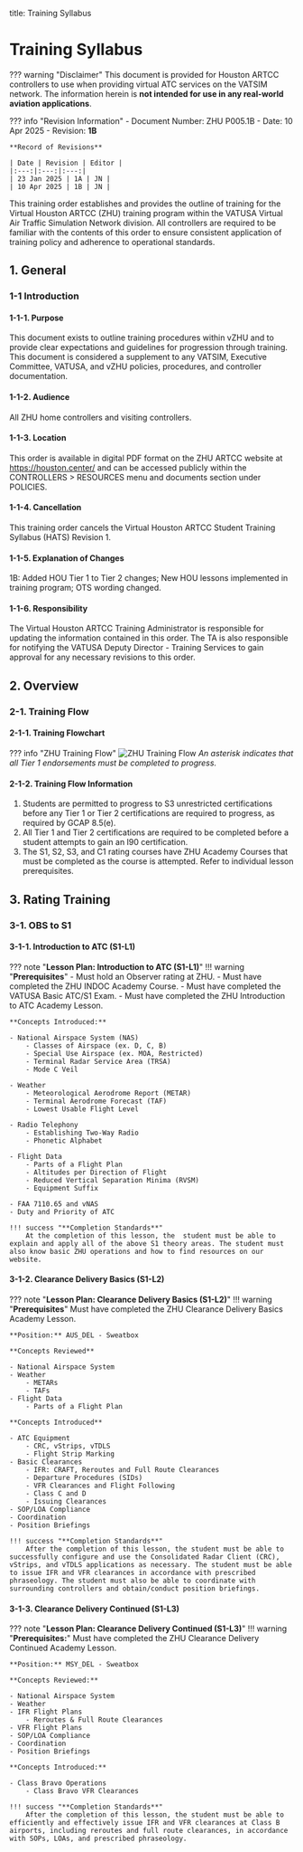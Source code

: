 title: Training Syllabus
# Training Syllabus
??? warning "Disclaimer"
    This document is provided for Houston ARTCC controllers to use when providing virtual ATC services on the VATSIM network. The information herein is **not intended for use in any real-world aviation applications**.

??? info "Revision Information"
    - Document Number: ZHU P005.1B
    - Date: 10 Apr 2025
    - Revision: **1B**

    **Record of Revisions**

    | Date | Revision | Editor |
    |:---:|:---:|:---:|
    | 23 Jan 2025 | 1A | JN |
    | 10 Apr 2025 | 1B | JN |

This training order establishes and provides the outline of training for the Virtual Houston ARTCC (ZHU) training program within the VATUSA Virtual Air Traffic Simulation Network division. All controllers are required to be familiar with the contents of this order to ensure consistent application of training policy and adherence to operational standards.

## 1. General
### 1-1 Introduction
#### 1-1-1. Purpose
This document exists to outline training procedures within vZHU and to provide clear expectations and guidelines for progression through training. This document is considered a supplement to any VATSIM, Executive Committee, VATUSA, and vZHU policies, procedures, and controller documentation.

#### 1-1-2. Audience
All ZHU home controllers and visiting controllers.

#### 1-1-3. Location
This order is available in digital PDF format on the ZHU ARTCC website at https://houston.center/ and can be accessed publicly within the CONTROLLERS > RESOURCES menu and documents section under POLICIES.

#### 1-1-4. Cancellation
This training order cancels the Virtual Houston ARTCC Student Training Syllabus (HATS) Revision 1.

#### 1-1-5. Explanation of Changes
1B: Added HOU Tier 1 to Tier 2 changes; New HOU lessons implemented in training program; OTS wording changed.

#### 1-1-6. Responsibility
The Virtual Houston ARTCC Training Administrator is responsible for updating the information contained in this order. The TA is also responsible for notifying the VATUSA Deputy Director - Training Services to gain approval for any necessary revisions to this order.

## 2. Overview
### 2-1. Training Flow
#### 2-1-1. Training Flowchart
??? info "ZHU Training Flow"
    ![ZHU Training Flow](../assets/training-1.png)
    *An asterisk indicates that all Tier 1 endorsements must be completed to progress.*

#### 2-1-2. Training Flow Information
1. Students are permitted to progress to S3 unrestricted certifications before any Tier 1 or Tier 2 certifications are required to progress, as required by GCAP 8.5(e).
1. All Tier 1 and Tier 2 certifications are required to be completed before a student attempts to gain an I90 certification.
1. The S1, S2, S3, and C1 rating courses have ZHU Academy Courses that must be completed as the course is attempted. Refer to individual lesson prerequisites.

## 3. Rating Training
### 3-1. OBS to S1
#### 3-1-1. Introduction to ATC (S1-L1)
??? note "**Lesson Plan: Introduction to ATC (S1-L1)**"
    !!! warning "**Prerequisites**"
        - Must hold an Observer rating at ZHU.
        - Must have completed the ZHU INDOC Academy Course.
        - Must have completed the VATUSA Basic ATC/S1 Exam.
        - Must have completed the ZHU Introduction to ATC Academy Lesson.

    **Concepts Introduced:**

    - National Airspace System (NAS)
        - Classes of Airspace (ex. D, C, B)
        - Special Use Airspace (ex. MOA, Restricted)
        - Terminal Radar Service Area (TRSA)
        - Mode C Veil

    - Weather
        - Meteorological Aerodrome Report (METAR)
        - Terminal Aerodrome Forecast (TAF)
        - Lowest Usable Flight Level

    - Radio Telephony
        - Establishing Two-Way Radio
        - Phonetic Alphabet

    - Flight Data
        - Parts of a Flight Plan
        - Altitudes per Direction of Flight
        - Reduced Vertical Separation Minima (RVSM)
        - Equipment Suffix

    - FAA 7110.65 and vNAS
    - Duty and Priority of ATC

    !!! success "**Completion Standards**"
        At the completion of this lesson, the  student must be able to explain and apply all of the above S1 theory areas. The student must also know basic ZHU operations and how to find resources on our website.

#### 3-1-2. Clearance Delivery Basics (S1-L2)
??? note "**Lesson Plan: Clearance Delivery Basics (S1-L2)**"
    !!! warning "**Prerequisites**"
        Must have completed the ZHU Clearance Delivery Basics Academy Lesson.

    **Position:** AUS_DEL - Sweatbox

    **Concepts Reviewed**
    
    - National Airspace System
    - Weather
        - METARs
        - TAFs
    - Flight Data
        - Parts of a Flight Plan

    **Concepts Introduced**
    
    - ATC Equipment
        - CRC, vStrips, vTDLS
        - Flight Strip Marking
    - Basic Clearances
        - IFR: CRAFT, Reroutes and Full Route Clearances
        - Departure Procedures (SIDs)
        - VFR Clearances and Flight Following
        - Class C and D
        - Issuing Clearances
    - SOP/LOA Compliance
    - Coordination
    - Position Briefings

    !!! success "**Completion Standards**"
        After the completion of this lesson, the student must be able to successfully configure and use the Consolidated Radar Client (CRC), vStrips, and vTDLS applications as necessary. The student must be able to issue IFR and VFR clearances in accordance with prescribed phraseology. The student must also be able to coordinate with surrounding controllers and obtain/conduct position briefings.

#### 3-1-3. Clearance Delivery Continued (S1-L3)
??? note "**Lesson Plan: Clearance Delivery Continued (S1-L3)**"
    !!! warning "**Prerequisites:**"
        Must have completed the ZHU Clearance Delivery Continued Academy Lesson.

    **Position:** MSY_DEL - Sweatbox

    **Concepts Reviewed:**
    
    - National Airspace System
    - Weather
    - IFR Flight Plans
        - Reroutes & Full Route Clearances
    - VFR Flight Plans
    - SOP/LOA Compliance
    - Coordination
    - Position Briefings

    **Concepts Introduced:**

    - Class Bravo Operations
        - Class Bravo VFR Clearances

    !!! success "**Completion Standards**"
        After the completion of this lesson, the student must be able to efficiently and effectively issue IFR and VFR clearances at Class B airports, including reroutes and full route clearances, in accordance with SOPs, LOAs, and prescribed phraseology.